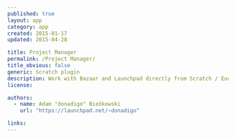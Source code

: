 ```yaml
---
published: true
layout: app
category: app
created: 2015-01-17
updated: 2015-04-28

title: Project Manager
permalink: /Project Manager/
title_obvious: false
generic: Scratch plugin
description: Work with Bazaar and Launchpad directly from Scratch / Euclide IDE
license:

authors:
  - name: Adam "donadigo" Bieńkowski
    url: "https://launchpad.net/~donadigo"

links:
---
```

